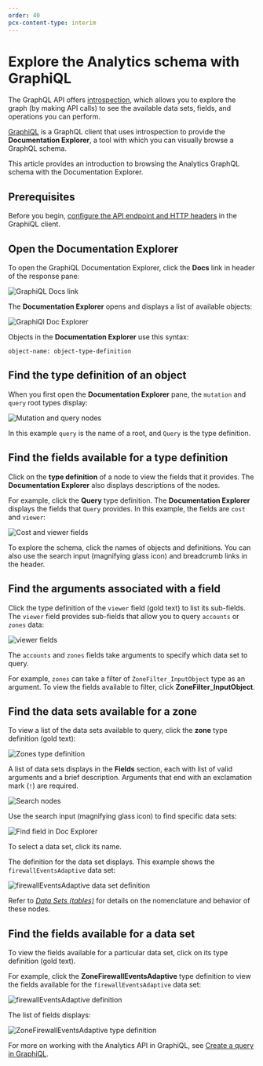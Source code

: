 ```yaml
---
order: 40
pcx-content-type: interim
---
```


# Explore the Analytics schema with GraphiQL

The GraphQL API offers [introspection](https://graphql.org/learn/introspection/), which allows you to explore the graph (by making API calls) to see the available data sets, fields, and operations you can perform.

[GraphiQL](https://github.com/graphql/graphiql/tree/main/packages/graphiql#readme) is a GraphQL client that uses introspection to provide the **Documentation Explorer**, a tool with which you can visually browse a GraphQL schema.

This article provides an introduction to browsing the Analytics GraphQL schema with the Documentation Explorer.

## Prerequisites

Before you begin, [configure the API endpoint and HTTP headers](/graphql-api/getting-started/authentication/graphql-client-headers) in the GraphiQL client.

## Open the Documentation Explorer

To open the GraphiQL Documentation Explorer, click the **Docs** link in header of the response pane:

![GraphiQL Docs link](../../static/images/graphiql-docs-link.png)

The **Documentation Explorer** opens and displays a list of available objects:

![GraphiQl Doc Explorer](../../static/images/graphiql-doc-explorer.png)

Objects in the **Documentation Explorer** use this syntax:

```
object-name: object-type-definition
```

## Find the type definition of an object

When you first open the **Documentation Explorer** pane, the `mutation` and `query` root types display:

![Mutation and query nodes](../../static/images/graphiql-doc-explorer-query-mutations.png)

In this example `query` is the name of a root, and `Query` is the type definition.

## Find the fields available for a type definition

Click on the **type definition** of a node to view the fields that it provides. The **Documentation Explorer** also displays descriptions of the nodes.

For example, click the **Query** type definition. The **Documentation Explorer** displays the fields that `Query` provides. In this example, the fields are `cost` and `viewer`:

![Cost and viewer fields](../../static/images/graphiql-doc-explorer-view-cost.png)

To explore the schema, click the names of objects and definitions. You can also use the search input (magnifying glass icon) and breadcrumb links in the header.

## Find the arguments associated with a field

Click the type definition of the `viewer` field (gold text) to list its sub-fields. The `viewer` field provides sub-fields that allow you to query `accounts` or `zones` data:

![viewer fields](../../static/images/graphiql-doc-explorer-viewer-fields.png)

The `accounts` and `zones` fields take arguments to specify which data set to query.

For example, `zones` can take a filter of `ZoneFilter_InputObject` type as an argument. To view the fields available to filter, click **ZoneFilter_InputObject**.

## Find the data sets available for a zone

To view a list of the data sets available to query, click the **zone** type definition (gold text):

![Zones type definition](../../static/images/graphiql-doc-explorer-zones.png)

A list of data sets displays in the **Fields** section, each with list of valid arguments and a brief description. Arguments that end with an exclamation mark (`!`) are required.

![Search nodes](../../static/images/graphiql-doc-explorer-zone-fields.png)

Use the search input (magnifying glass icon) to find specific data sets:

![Find field in Doc Explorer](../../static/images/graphiql-doc-explorer-find-firewall.png)

To select a data set, click its name.

The definition for the data set displays. This example shows the `firewallEventsAdaptive` data set:

![firewallEventsAdaptive data set definition](../../static/images/graphiql-doc-explorer-firewallevents-definition.png)

Refer to [_Data Sets (tables)_](/graphql-api/features/data-sets) for details on the nomenclature and behavior of these nodes.

## Find the fields available for a data set

To view the fields available for a particular data set, click on its type definition (gold text).

For example, click the **ZoneFirewallEventsAdaptive** type definition to view the fields available for the `firewallEventsAdaptive` data set:

![firewallEventsAdaptive definition](../../static/images/graphiql-doc-explorer-firewall-type-definition.png)

The list of fields displays:

![ZoneFirewallEventsAdaptive type definition](../../static/images/graphiql-doc-explorer-firewall-fields.png)

For more on working with the Analytics API in GraphiQL, see [Create a query in GraphiQL](/graphql-api/getting-started/compose-graphql-query).
